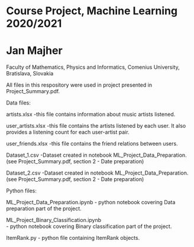 # Course Project, Machine Learning 2020/2021
# Jan Majher 
Faculty of Mathematics, Physics and Informatics, Comenius University, Bratislava, Slovakia
 
All files in this respository were used in project presented in Project_Summary.pdf.

Data files:

  artists.xlsx
      -this file contains information about music artists listened.
      
  user_artists.xlsx
      -this file contains the artists listened by each user. It also provides a listening count for each user-artist pair.
      
  user_friends.xlsx
      -this file contains the friend relations between users.
      
  Dataset_1.csv
      -Dataset created in notebook ML_Project_Data_Preparation. (see Project_Summary.pdf, section 2 - Date preparation)
      
  Dataset_2.csv
      -Dataset created in notebook ML_Project_Data_Preparation. (see Project_Summary.pdf, section 2 - Date preparation)
      
      
Python files:

  ML_Project_Data_Preparation.ipynb 
      - python notebook covering Data preparation part of the project.
  
  ML_Project_Binary_Classification.ipynb  
      - python notebook covering Binary classification part of the project.
      
 ItemRank.py
      - python file containing ItemRank objects.



